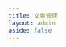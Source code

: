 ```yaml
---
title: 文章管理
layout: admin
aside: false
---
```


<script setup>
import PostManage from "../../.vitepress/theme/views/admin/PostManage.vue"
</script>

<PostManage /> 